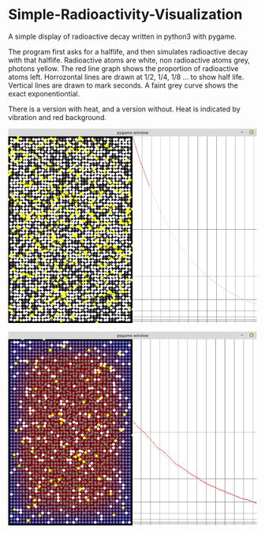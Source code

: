 # Simple-Radioactivity-Visualization
A simple display of radioactive decay written in python3 with pygame.

The program first asks for a halflife, and then simulates radioactive decay with that halflife. Radioactive atoms are white, non radioactive atoms grey, photons yellow. The red line graph shows the proportion of radioactive atoms left. Horrozontal lines are drawn at 1/2, 1/4, 1/8 ... to show half life. Vertical lines are drawn to mark seconds. A faint grey curve shows the exact exponentiontial. 

There is a version with heat, and a version without. Heat is indicated by vibration and red background.

![Image of version without heat](https://raw.githubusercontent.com/DonaldHobson/Simple-Radioactivity-Visualization/master/No_heat.png)

![With heat](https://raw.githubusercontent.com/DonaldHobson/Simple-Radioactivity-Visualization/master/With_heat.png)
